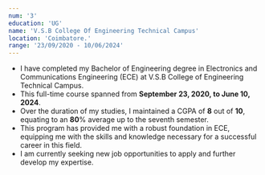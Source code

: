 ```yaml
---
num: '3'
education: 'UG'
name: 'V.S.B College Of Engineering Technical Campus'
location: 'Coimbatore.'
range: '23/09/2020 - 10/06/2024'
---
```


- I have completed my Bachelor of Engineering degree in Electronics and Communications Engineering (ECE) at V.S.B College of Engineering Technical Campus.
- This full-time course spanned from **September 23, 2020, to June 10, 2024**.
- Over the duration of my studies, I maintained a CGPA of **8** out of **10**, equating to an **80**% average up to the seventh semester.
- This program has provided me with a robust foundation in ECE, equipping me with the skills and knowledge necessary for a successful career in this field.
- I am currently seeking new job opportunities to apply and further develop my expertise.
